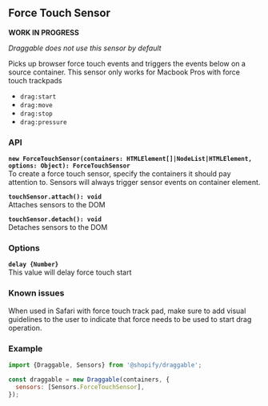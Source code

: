 ## Force Touch Sensor

__WORK IN PROGRESS__

_Draggable does not use this sensor by default_

Picks up browser force touch events and triggers the events below on a source container.
This sensor only works for Macbook Pros with force touch trackpads

- `drag:start`
- `drag:move`
- `drag:stop`
- `drag:pressure`

### API

**`new ForceTouchSensor(containers: HTMLElement[]|NodeList|HTMLElement, options: Object): ForceTouchSensor`**  
To create a force touch sensor, specify the containers it should pay attention to. Sensors will always
trigger sensor events on container element.

**`touchSensor.attach(): void`**  
Attaches sensors to the DOM

**`touchSensor.detach(): void`**  
Detaches sensors to the DOM

### Options

**`delay {Number}`**  
This value will delay force touch start

### Known issues

When used in Safari with force touch track pad, make sure to add visual guidelines
to the user to indicate that force needs to be used to start drag operation.

### Example

```js
import {Draggable, Sensors} from '@shopify/draggable';

const draggable = new Draggable(containers, {
  sensors: [Sensors.ForceTouchSensor],
});
```
